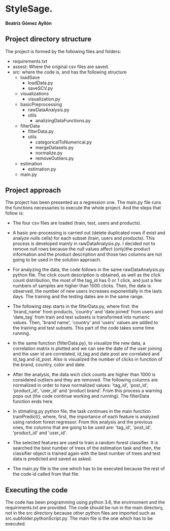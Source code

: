 # StyleSage.
####  Beatriz Gómez Ayllón

## Project directory structure
The project is formed by the following files and folders:
* requirements.txt
* assest: Where the original csv files are saved.
* src: where the code is, and has the following structure
    * loadSave
        * loadData.py
        * saveSCV.py
    * visualizations
        * visualization.py
    * basicPreprocessing
        * rawDataAnalysis.py
        * utils
            *  analizingDataFunctions.py
    * filterData
        * filterData.py
        * utils
            * categoricalToNumerical.py
            * mergeDatasets.py
            * normalize.py
            * removeOutliers.py
    * estimation
        * estimation.py
    * main.py


## Project approach
The project has been presented as a regression one. The main.py file runs the functions necessaries to execute the whole project. And the steps that follow is:
* The four csv files are loaded (train, test, users and products).

* A basic pre-processing is carried out (delete duplicated rows if exist and analyze nulls cells) for each subset (train, users and products). This process is developed mainly in rawDataAnalysis.py. I decided not to remove null rows because the null values affect (only)the product information and the product description and those two columns are not going to be used in the solution approach.

* For analyzing the data, the code follows in the same rawDataAnalysis.py python file. The click count description is obtained, as well as the click count distribution, the most of the tag_id has 0 or 1 click, and just a few numbers of samples are higher than 1000 clicks. Then, the date is observed, the number of new users increases exponentially in the lasts days. The training and the testing dates are in the same range. 

* The following step starts in the filterData.py, where first: the 'brand_name' from products, 'country' and 'date joined' from users and 'date_tag' from train and test subsets is transformed into numeric values. Then, 'brand name', 'country' and 'users' values are added to the training and test subsets. This part of the code takes some time running.

* In the same function (filterData.py), to visualize the new data, a correlation matrix is plotted and we can see the date of the user joining and the user id are correlated, id_tag and date post are correlated and id_tag and id_post. Also is visualized the number of clicks in function of the brand, country, color and date. 

* After the analysis, the data wich click counts are higher than 1000 is considered outliers and they are removed. The following columns are normalized in order to have normalized values: 'tag_id', 'post_id', 'product_id', 'user_id' and 'product brand'. From this process a warning pops out (the code continue working and running). The filterData function ends here.

* In stimating.py python file, the task continues in the main function trainPredict(), where, first, the importance of each feature is analyzed using random forest regressor. From this analysis and the previous ones, the columns that are going to be used are: 'tag_id', 'post_id',  'product_id' and  'user_id'.

* The selected features are used to train a random forest classifier. It is searched the best number of trees of the estimation task and then, the classifier object is trained again with the best number of trees and test data is predicted and saved as asked.

* The main.py file is the one which has to be executed because the rest of the code id called from that file.


## Executing the code
The code has been programming using python 3.6, the envirnoment and the requiriments.txt are provided.
The code should be run in the main directory, not in the src directory because other python files are imported such as src.subfolder.pythonScript.py. The main file is the one which has to be executed.

